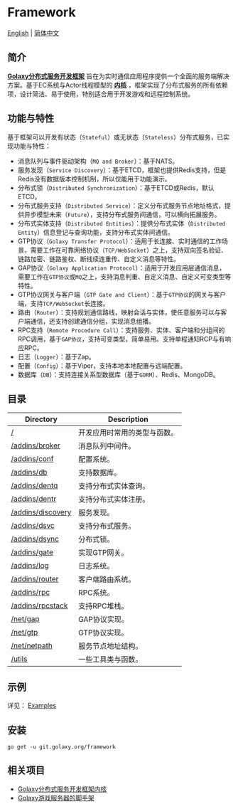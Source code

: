 # Framework
[English](./README.md) | [简体中文](./README.zh_CN.md)

## 简介
[**Golaxy分布式服务开发框架**](https://github.com/pangdogs/framework) 旨在为实时通信应用程序提供一个全面的服务端解决方案。基于EC系统与Actor线程模型的 [**内核**](https://github.com/pangdogs/core) ，框架实现了分布式服务的所有依赖项，设计简洁、易于使用，特别适合用于开发游戏和远程控制系统。

## 功能与特性
基于框架可以开发有状态（`Stateful`）或无状态（`Stateless`）分布式服务，已实现功能与特性：

- 消息队列与事件驱动架构（`MQ and Broker`）：基于NATS。
- 服务发现（`Service Discovery`）：基于ETCD，框架也提供Redis支持，但是Redis没有数据版本控制机制，所以仅能用于功能演示。
- 分布式锁（`Distributed Synchronization`）：基于ETCD或Redis，默认ETCD。
- 分布式服务支持（`Distributed Service`）：定义分布式服务节点地址格式，提供异步模型未来（`Future`），支持分布式服务间通信，可以横向拓展服务。
- 分布式实体支持（`Distributed Entities`）：提供分布式实体（`Distributed Entity`）信息登记与查询功能，支持分布式实体间通信。
- GTP协议（`Golaxy Transfer Protocol`）：适用于长连接、实时通信的工作场景，需要工作在可靠网络协议（`TCP/WebSocket`）之上，支持双向签名验证、链路加密、链路鉴权、断线续连重传、自定义消息等特性。
- GAP协议（`Golaxy Application Protocol`）：适用于开发应用层通信消息，需要工作在`GTP协议`或`MQ`之上，支持消息判重、自定义消息、自定义可变类型等特性。
- GTP协议网关与客户端（`GTP Gate and Client`）：基于`GTP协议`的网关与客户端，支持`TCP/WebSocket`长连接。
- 路由（`Router`）：支持规划通信路线，映射会话与实体，使任意服务可以与客户端通信，还支持创建通信分组，实现消息组播。
- RPC支持（`Remote Procedure Call`）：支持服务、实体、客户端和分组间的RPC调用，基于`GAP协议`，支持可变类型，简单易用。支持单程通知RCP与有响应RPC。
- 日志（`Logger`）：基于Zap。
- 配置（`Config`）：基于Viper，支持本地本地配置与远端配置。
- 数据库（`DB`）：支持连接关系型数据库（基于`GORM`）、Redis、MongoDB。

## 目录
| Directory                                                                             | Description |
|---------------------------------------------------------------------------------------| ----------- |
| [/](https://github.com/pangdogs/framework)                                            | 开发应用时常用的类型与函数。|
| [/addins/broker](https://github.com/pangdogs/framework/tree/main/addins/broker)       | 消息队列中间件。|
| [/addins/conf](https://github.com/pangdogs/framework/tree/main/addins/conf)           | 配置系统。|
| [/addins/db](https://github.com/pangdogs/framework/tree/main/addins/db)               | 支持数据库。|
| [/addins/dentq](https://github.com/pangdogs/framework/tree/main/addins/dentq)         | 支持分布式实体查询。|
| [/addins/dentr](https://github.com/pangdogs/framework/tree/main/addins/dentr)         | 支持分布式实体注册。|
| [/addins/discovery](https://github.com/pangdogs/framework/tree/main/addins/discovery) | 服务发现。|
| [/addins/dsvc](https://github.com/pangdogs/framework/tree/main/addins/dsvc)           | 支持分布式服务。|
| [/addins/dsync](https://github.com/pangdogs/framework/tree/main/addins/dsync)         | 分布式锁。|
| [/addins/gate](https://github.com/pangdogs/framework/tree/main/addins/gate)           | 实现GTP网关。|
| [/addins/log](https://github.com/pangdogs/framework/tree/main/addins/log)             | 日志系统。|
| [/addins/router](https://github.com/pangdogs/framework/tree/main/addins/router)       | 客户端路由系统。|
| [/addins/rpc](https://github.com/pangdogs/framework/tree/main/addins/rpc)             | RPC系统。|
| [/addins/rpcstack](https://github.com/pangdogs/framework/tree/main/addins/rpcstack)   | 支持RPC堆栈。|
| [/net/gap](https://github.com/pangdogs/framework/tree/main/net/gap)                   | GAP协议实现。|
| [/net/gtp](https://github.com/pangdogs/framework/tree/main/net/gtp)                   | GTP协议实现。|
| [/net/netpath](https://github.com/pangdogs/framework/tree/main/net/netpath)           | 服务节点地址结构。|
| [/utils](https://github.com/pangdogs/framework/tree/main/utils)                       | 一些工具类与函数。 |

## 示例

详见： [Examples](https://github.com/pangdogs/examples)

## 安装
```
go get -u git.golaxy.org/framework
```

## 相关项目
- [Golaxy分布式服务开发框架内核](https://github.com/pangdogs/core)
- [Golaxy游戏服务器的脚手架](https://github.com/pangdogs/scaffold)